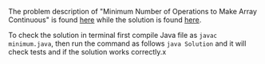 The problem description of "Minimum Number of Operations to Make Array Continuous" is found [here](https://leetcode.com/problems/minimum-number-of-operations-to-make-array-continuous/) while the solution is found [here](https://github.com/aurimas13/Solutions-To-Problems/blob/main/LeetCode/Java%20Solutions/Minimum%20Number%20of%20Operations%20to%20Make%20Array%20Continuous/minOperations.java).

To check the solution in terminal first compile Java file as `javac minimum.java`, then run the command as follows `java Solution` and it will check tests and if the solution works correctly.x